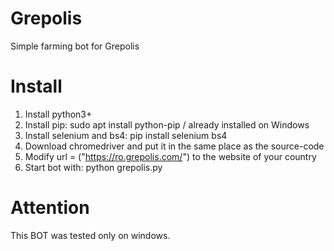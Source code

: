 # Grepolis
Simple farming bot for Grepolis


# Install

1) Install python3+
2) Install pip:  sudo apt install python-pip / already installed on Windows
3) Install selenium and bs4: pip install selenium bs4
4) Download chromedriver and put it in the same place as the source-code
5) Modify url = ("https://ro.grepolis.com/") to the website of your country
5) Start bot with: python grepolis.py


# Attention

This BOT was tested only on windows.
